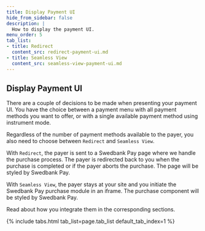 ```yaml
---
title: Display Payment UI
hide_from_sidebar: false
description: |
  How to display the payment UI.
menu_order: 5
tab_list:
- title: Redirect
  content_src: redirect-payment-ui.md
- title: Seamless View
  content_src: seamless-view-payment-ui.md
---
```


## Display Payment UI

There are a couple of decisions to be made when presenting your payment UI. You
have the choice between a payment menu with all payment methods you want to
offer, or with a single available payment method using instrument mode.

Regardless of the number of payment methods available to the payer, you also
need to choose between `Redirect` and `Seamless View`.

With `Redirect`, the payer is sent to a Swedbank Pay page where we handle the
purchase process. The payer is redirected back to you when the purchase is
completed or if the payer aborts the purchase. The page will be styled by
Swedbank Pay.

With `Seamless View`, the payer stays at your site and you initiate the
Swedbank Pay purchase module in an iframe. The purchase component will be styled
by Swedbank Pay.

Read about how you integrate them in the corresponding sections.

{% include tabs.html tab_list=page.tab_list default_tab_index=1 %}
